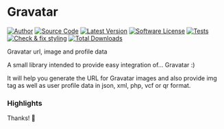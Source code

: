 # Gravatar #

[![Author](http://img.shields.io/badge/author-@ravikumar8-blue.svg?style=flat-square)](https://twitter.com/ravikumar8)
[![Source Code](https://img.shields.io/badge/source-gravatar-blue.svg?style=flat-square)](https://github.com/webloper/gravatar)
[![Latest Version](https://img.shields.io/badge/github-release-blue.svg?style=flat-square)](https://github.com/webloper/gravatar/releases)
[![Software License](https://img.shields.io/badge/license-MIT-blue.svg?style=flat-square)](https://github.com/webloper/gravatar/blob/master/LICENSE)
[![Tests](https://github.com/webloper/gravatar/actions/workflows/run-tests.yml/badge.svg)](https://github.com/webloper/gravatar/actions/workflows/run-tests.yml)
[![Check & fix styling](https://github.com/webloper/gravatar/actions/workflows/php-cs-fixer.yml/badge.svg)](https://github.com/webloper/gravatar/actions/workflows/php-cs-fixer.yml)
[![Total Downloads](https://img.shields.io/packagist/dt/webloper/gravatar.svg?style=flat-square)](https://packagist.org/packages/webloper/gravatar)

Gravatar url, image and profile data

A small library intended to provide easy integration of... Gravatar :)

It will help you generate the URL for Gravatar images and also provide img tag as well as user profile data in json, xml, php, vcf or qr format.

### Highlights

Thanks! :sparkling_heart:
